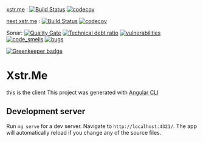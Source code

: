 [xstr.me](https://xstr.me) : [![Build Status](https://travis-ci.org/guedouari/xstr.me.svg?branch=master)](https://travis-ci.org/guedouari/xstr.me) [![codecov](https://codecov.io/gh/guedouari/xstr.me/branch/master/graph/badge.svg)](https://codecov.io/gh/guedouari/xstr.me)

[next.xstr.me](https://guedouari.github.io/xstr.me) : [![Build Status](https://travis-ci.org/guedouari/xstr.me.svg?branch=next)](https://travis-ci.org/guedouari/xstr.me) [![codecov](https://codecov.io/gh/guedouari/xstr.me/branch/next/graph/badge.svg)](https://codecov.io/gh/guedouari/xstr.me/branch/next)

Sonar:
[![Quality Gate](https://sonarcloud.io/api/badges/gate?key=client.xstr.me)](https://sonarcloud.io/dashboard?id=client.xstr.me) [![Technical debt ratio](https://sonarcloud.io/api/badges/measure?key=client.xstr.me&metric=sqale_debt_ratio)](https://sonarcloud.io/dashboard?id=client.xstr.me) [![vulnerabilities](https://sonarcloud.io/api/badges/measure?key=client.xstr.me&metric=vulnerabilities)](https://sonarcloud.io/dashboard?id=client.xstr.me) [![code_smells](https://sonarcloud.io/api/badges/measure?key=client.xstr.me&metric=code_smells)](https://sonarcloud.io/dashboard?id=client.xstr.me) [![bugs](https://sonarcloud.io/api/badges/measure?key=client.xstr.me&metric=bugs)](https://sonarcloud.io/dashboard?id=client.xstr.me)

[![Greenkeeper badge](https://badges.greenkeeper.io/guedouari/xstr.me.svg)](https://greenkeeper.io/)

# Xstr.Me

this is the client
This project was generated with [Angular CLI](https://github.com/angular/angular-cli)

## Development server

Run `ng serve` for a dev server. Navigate to `http://localhost:4321/`. The app will automatically reload if you change any of the source files.

